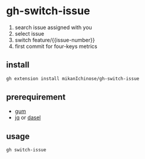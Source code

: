 # gh-switch-issue

1. search issue assigned with you
1. select issue
1. switch feature/{{issue-number}}
1. first commit for four-keys metrics

## install

```sh
gh extension install mikanIchinose/gh-switch-issue
```

## prerequirement

- [gum](https://github.com/charmbracelet/gum)
- [jq](https://jqlang.github.io/jq/) or [dasel](https://daseldocs.tomwright.me/)

## usage

```sh
gh switch-issue
```
